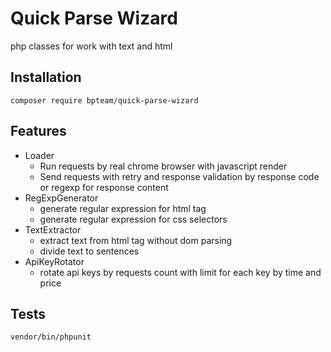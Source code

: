 # Quick Parse Wizard

php classes for work with text and html

## Installation

```
composer require bpteam/quick-parse-wizard
```

## Features

- Loader
  - Run requests by real chrome browser with javascript render
  - Send requests with retry and response validation by response code or regexp for response content
- RegExpGenerator 
  - generate regular expression for html tag 
  - generate regular expression for css selectors
- TextExtractor
  - extract text from html tag without dom parsing
  - divide text to sentences 
- ApiKeyRotator
  - rotate api keys by requests count with limit for each key by time and price 

## Tests

```
vendor/bin/phpunit
```
